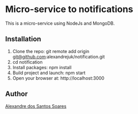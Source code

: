 # Micro-service to notifications

This is a micro-service using NodeJs and MongoDB.

## Installation

1. Clone the repo: git remote add origin git@github.com:alexandrejuk/notification.git
2. cd notification
3. Install packages: npm install
4. Build project and launch: npm start
5. Open your browser at: http://localhost:3000

## Author
[Alexandre dos Santos Soares](https://github.com/alexandrejuk)
